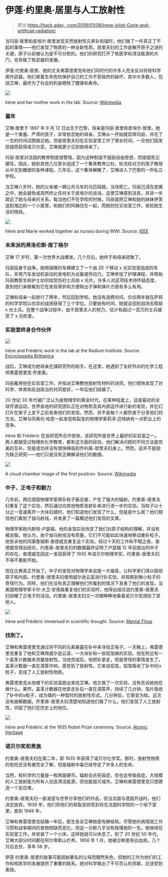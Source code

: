 # 伊莲·约里奥·居里与人工放射性

> 原文:[https://hack aday . com/2019/01/08/Irene-joliot-Curie-and-artificial-radiation/](https://hackaday.com/2019/01/08/irene-joliot-curie-and-artificial-radioactivity/)

当玛丽·居里和皮埃尔·居里发现天然放射性元素钋和镭时，他们做了一件真正了不起的事情——他们发现了物质的一种全新性质。居里夫妇的工作是解开原子之谜的关键，原子以前被认为是不可分割的。他们的研究打开了核医学和清洁能源的大门，也导致了核武器的发展。

伊莲·约里奥·居里、她的丈夫弗雷德里克和他们同时代的许多人完全反对将核科学用作武器。他们冒着生命危险保护自己的工作不受政府的破坏，其中大多数人，包括艾琳，最终为了社会的利益牺牲了健康和寿命。

[![](../Images/733e4683f30961e27e222e7ccd502e06.png)](https://hackaday.com/wp-content/uploads/2018/11/irene-and-marie-in-the-lab-2.jpg)

Irène and her mother work in the lab. Source: [Wikimedia](https://commons.wikimedia.org/wiki/File:Irene_and_Marie_Curie_1925.jpg)

### 童年

艾琳·居里于 1897 年 9 月 12 日出生于巴黎，母亲是玛丽·居里和皮埃尔·居里。她是一个害羞、严肃的孩子，非常依恋她的母亲。艾琳从一开始就崇拜玛丽，并花了一生的时间试图接近她。但是居里夫妇在实验室里工作了很长时间。一旦他们因发现镭而获得诺贝尔奖，艾琳就更少见到她母亲了。

玛丽·居里对法国的教育制度很警惕，因为这种制度不鼓励自由思想，而提倡死记硬背。因此，她和其他几位家长组成了一个集体教育公社，轮流给对方的孩子教授从中文到雕塑的各种课程。几年后，这个集体解散了，艾琳进入了巴黎的一所私立学校。

当艾琳八岁时，她的父亲被一辆公共马车的马匹踩踏，当场死亡。玛丽沉浸在悲痛之中，她会避免或突然终止任何关于皮埃尔的谈话，这使艾琳感到沮丧，并进一步疏远了她与母亲的关系。每当他们不在学校的时候，玛丽就把艾琳和她的妹妹伊芙送到海边的一个小屋里，和她们的阿姨住在一起，而她则在实验室工作，收拾她生活的残局。

[![](../Images/d19aa49cad22c1444a10ce46eed3fc1c.png)](https://hackaday.com/wp-content/uploads/2018/11/the-nurses-curie.png)

Irène and Marie worked together as nurses during WWI. Source: [IEEE](http://theinstitute.ieee.org/tech-history/technology-history/how-marie-curie-helped-save-a-million-soldiers-during-world-war-i)

### 未来派的弗洛伦斯·南丁格尔

艾琳 17 岁时，第一次世界大战爆发。几个月后，她终于和母亲团聚了。

玛丽投身于战争。她用捐赠的车辆建立了一个由 20 个移动 x 光实验室组成的车队，并用汽车发动机驱动的发电机为设备提供动力。艾琳参加了护理课程，并帮助玛丽教医生和护士如何给受伤的士兵拍 x 光片。许多人对这项技术持怀疑态度，直到他们亲眼看到它在发现骨折和方便取出子弹和弹片方面有多么有用。

艾琳和母亲一起旅行了两年，然后回到学校。她没有浪费时间，仅仅两年就在萨邦的科学学院以优异的成绩获得了三个学位。只要她有时间，她就会回到战场去帮助 x 光士兵。在整个战争过程中，由于居里夫人的努力，估计有超过一百万的士兵接受了 x 光检查。

### 实验室终身合作伙伴

[![](../Images/4ce4ff1886d4a0b42591df2a3146942f.png)](https://hackaday.com/wp-content/uploads/2018/11/irene-fred-lab.jpg)

Irène and Frédéric work in the lab at the Radium Institute. Source: [Encyclopədia Brittanica](https://cdn.britannica.com/27/1827-050-8B88857B.jpg)

战后，艾琳成为她母亲在镭研究所的助手。在这里，她遇到了友好外向的化学工程师弗雷德里克·乔里奥。

玛丽雇用他在实验室工作，并指派艾琳教他放射性材料的诀窍。他们很快发现了对科学、体育和反战政治的共同爱好，一年后他们结婚了。

20 世纪 30 年代被广泛认为是物理学的黄金时代。在某种程度上，这是最初的全球开源运动。世界各地的研究团队正在对物质及其内部运作进行新的发现，并在幻灯片在架子上变干之前发表他们的发现。然而，并不是每个人都热衷于分享他们的方法。艾琳与同奥托·哈恩一起发现核裂变的物理学家莉泽·迈特纳有一点职业上的竞争。

Irène 和 Frédéric 在该研究所合作愉快，该研究所是世界上最好的实验室之一。两人都接受过物理和化学教育，都有这方面的经验，他们解决问题的不同方法是完美的互补。但是成功并没有很快降临到乔利奥-居里夫妇身上。然而，这并不是因为缺乏研究——他们只是没有正确解读他们的数据。

[![](../Images/e560d534c0d5dc59d2070bb69312036f.png)](https://hackaday.com/wp-content/uploads/2018/11/cda-positron.png)

A cloud chamber image of the first positron. Source: [Wikimedia](https://upload.wikimedia.org/wikipedia/commons/6/69/PositronDiscovery.jpg)

### 中子、正电子和毅力

几年前，两位德国物理学家用钋粒子轰击铍，产生了强大的辐射。约里奥-居里夫妇重复了这个实验，然后通过向其他物质发射钋来进行进一步的实验。当粒子以十分之一音速离开一大块石蜡时，他们知道他们发现了什么，但是是什么呢？他们相信他们看到了伽马射线，并发表了一篇概述他们发现的文章。

物理学家欧内斯特·卢瑟福，他的金箔实验改变了我们对原子结构的理解，并没有被说服。他认为，由于伽马射线没有质量，它们不可能如此快速地移动重钋粒子。他告诉他的同事詹姆斯·查德威克重复这个实验。经过十天的工作和不眠之夜，查德威克得出结论，约里奥-居里夫妇的数据最终证明了卢瑟福 12 年前提出的中子的存在。查德威克因这一发现获得了 1935 年诺贝尔物理学奖，约里奥-居里夫妇不得不重新开始。

现在比赛真正开始了。中子的发现对物理学来说是一大福音，让科学家们得以窥视原子核内部。约里奥-居里夫妇使用威尔逊云室进行钋实验，并观察到微小粒子的奇怪行为。同样，他们在没有真正理解他们所看到的情况下发表了他们的发现。当美国物理学家卡尔·大卫·安德森重复他们的实验时，他得出结论说约里奥-居里夫妇目睹了正电子的活动。约里奥-居里夫妇又一次眼睁睁地看着诺贝尔奖颁给了其他人。

[![](../Images/5e82a9eba5ba213de2b202abfe83475a.png)](https://hackaday.com/wp-content/uploads/2018/11/irene-fred-lab2.png)

Irène and Frédéric immersed in scientific thought. Source: [Mental Floss](https://images.mentalfloss.com/sites/default/files/styles/mf_image_16x9/public/Hulton%20Archive-GettyImages-3278308.jpg?itok=0KAWn9UR&resize=1100x1100)

### 找到了。

艾琳和弗雷德里克通过将不同的元素暴露在钋中来寻找正电子。一天晚上，弗雷德里克重复了他和艾琳用威尔逊云室、一大块钋和一张铝箔做的实验。他在附近有一个盖革计数器来测量放射性。当他完成后，他把钋拿走，但是奇怪的事情发生了。盖革计数器一直在滴答作响，感觉到了放射性。它来自铝箔，铝箔吸收了钋中的α粒子，变成了人工放射性物质。

弗雷德里克从他楼下的实验室跑出来找艾琳。他又做了一次实验，没有告诉她他在做什么。果然，盖革计数器在他拿走钋后一直在滴答声，持续了几分钟。箔片吸收了钋中的α粒子，成为磷的一种暂时的放射性形式。几分钟后，它衰变为硅。这次没有曲解数据。乔里奥-居里夫妇清楚地知道他们做了什么。他们发现了人工放射性，巩固了他们在历史上的地位。

[![](../Images/587dbea4ea860ba431bf4515b35c38d9.png)](https://hackaday.com/wp-content/uploads/2018/11/joliot-curie-nobel.jpg)

Irène and Frédéric at the 1935 Nobel Prize ceremony. Source: [Atomic Heritage](https://www.atomicheritage.org/sites/default/files/joliot-curie_ceremony_photo.jpg)

### 诺贝尔奖和贵族

约里奥-居里夫妇在第二年，即 1935 年获得了诺贝尔化学奖。那时，放射性物质的危险还没有被完全了解，但是辐射中毒已经夺走了许多人的生命。

当然，核科学的力量是一枚两面硬币。辐射会杀死癌症，但也会导致癌症。大规模的人工放射能为所有人创造清洁能源，但也能毁灭城市。艾琳和弗雷德里克只想建造一个反应堆。

约里奥-居里夫妇一直渴望与世界分享他们的作品，但当法国与德国开战时，他们决定放弃。1939 年，他们将他们的核裂变研究封存在法国科学院的一个地下室里，直到 1949 年。

艾琳和弗雷德里克结婚一年后，医生告诉艾琳她患有肺结核。尽管她的病情因工作习惯和战争期间的食物短缺而恶化，但这一诊断几乎没有拖慢她的一生。她继续在实验室工作，并安装了一个小床，这样她就可以休息了。到了 20 世纪 50 年代，艾琳大部分时间都在阿尔卑斯山疗养。1956 年 1 月，她被诊断患有白血病，几个月后去世，享年 58 岁。

伊莲·约里奥-居里的故事可能因她著名的父母而黯然失色，但她的工作为他们的工作和核医学的发展提供了重要的联系。她对科学做出了不可否认的贡献，应该受到表扬。